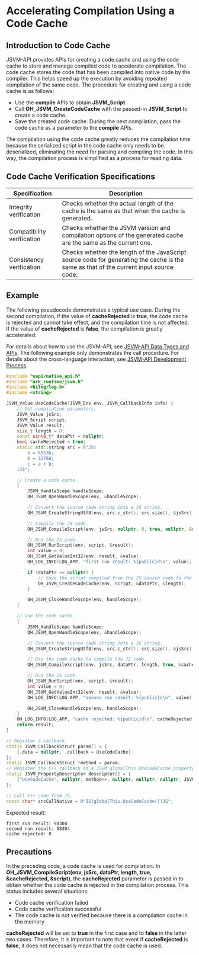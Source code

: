 # Accelerating Compilation Using a Code Cache
<!--Kit: NDK Development-->
<!--Subsystem: arkcompiler-->
<!--Owner: @yuanxiaogou; @string_sz-->
<!--Designer: @knightaoko-->
<!--Tester: @test_lzz-->
<!--Adviser: @fang-jinxu-->

## Introduction to Code Cache

JSVM-API provides APIs for creating a code cache and using the code cache to store and manage compiled code to accelerate compilation. The code cache stores the code that has been compiled into native code by the compiler. This helps speed up the execution by avoiding repeated compilation of the same code. The procedure for creating and using a code cache is as follows:

- Use the **compile** APIs to obtain **JSVM_Script**.
- Call **OH_JSVM_CreateCodeCache** with the passed-in **JSVM_Script** to create a code cache.
- Save the created code cache. During the next compilation, pass the code cache as a parameter to the **compile** APIs.

The compilation using the code cache greatly reduces the compilation time because the serialized script in the code cache only needs to be deserialized, eliminating the need for parsing and compiling the code. In this way, the compilation process is simplified as a process for reading data.

## Code Cache Verification Specifications
| Specification      | Description                                           |
| ---------- | -------------------------------------------------- |
| Integrity verification | Checks whether the actual length of the cache is the same as that when the cache is generated.                |
| Compatibility verification | Checks whether the JSVM version and compilation options of the generated cache are the same as the current one.   |
| Consistency verification | Checks whether the length of the JavaScript source code for generating the cache is the same as that of the current input source code. |

## Example

The following pseudocode demonstrates a typical use case. During the second compilation, if the value of **cacheRejected** is **true**, the code cache is rejected and cannot take effect, and the compilation time is not affected. If the value of **cacheRejected** is **false**, the compilation is greatly accelerated.

For details about how to use the JSVM-API, see [JSVM-API Data Types and APIs](./jsvm-data-types-interfaces.md). The following example only demonstrates the call procedure.
For details about the cross-language interaction, see [JSVM-API Development Process](./use-jsvm-process.md).

```c++
#include "napi/native_api.h"
#include "ark_runtime/jsvm.h"
#include <hilog/log.h>
#include <string>

JSVM_Value UseCodeCache(JSVM_Env env, JSVM_CallbackInfo info) {
    // Set compilation parameters.
    JSVM_Value jsSrc;
    JSVM_Script script;
    JSVM_Value result;
    size_t length = 0;
    const uint8_t* dataPtr = nullptr;
    bool cacheRejected = true;
    static std::string src = R"JS(
        a = 65536;
        b = 32768;
        c = a + b;
    )JS";

    // Create a code cache.
    {
        JSVM_HandleScope handleScope;
        OH_JSVM_OpenHandleScope(env, &handleScope);

        // Convert the source code string into a JS string.
        OH_JSVM_CreateStringUtf8(env, src.c_str(), src.size(), &jsSrc);

        // Compile the JS code.
        OH_JSVM_CompileScript(env, jsSrc, nullptr, 0, true, nullptr, &script);

        // Run the JS code.
        OH_JSVM_RunScript(env, script, &result);
        int value = 0;
        OH_JSVM_GetValueInt32(env, result, &value);
        OH_LOG_INFO(LOG_APP, "first run result: %{public}d\n", value);

        if (dataPtr == nullptr) {
            // Save the script compiled from the JS source code to the cache to prevent repeated compilation and improve performance.
            OH_JSVM_CreateCodeCache(env, script, &dataPtr, &length);
        }

        OH_JSVM_CloseHandleScope(env, handleScope);
    }

    // Use the code cache.
    {
        JSVM_HandleScope handleScope;
        OH_JSVM_OpenHandleScope(env, &handleScope);

        // Convert the source code string into a JS string.
        OH_JSVM_CreateStringUtf8(env, src.c_str(), src.size(), &jsSrc);

        // Use the code cache to compile the JS code.
        OH_JSVM_CompileScript(env, jsSrc, dataPtr, length, true, &cacheRejected, &script);

        // Run the JS code.
        OH_JSVM_RunScript(env, script, &result);
        int value = 0;
        OH_JSVM_GetValueInt32(env, result, &value);
        OH_LOG_INFO(LOG_APP, "second run result: %{public}d\n", value);

        OH_JSVM_CloseHandleScope(env, handleScope);
    }
    OH_LOG_INFO(LOG_APP, "cache rejected: %{public}d\n", cacheRejected);
    return result;
}

// Register a callback.
static JSVM_CallbackStruct param[] = {
    {.data = nullptr, .callback = UseCodeCache}
};
static JSVM_CallbackStruct *method = param;
// Register the C++ callback as a JSVM globalThis.UseCodeCache property for the JS to call.
static JSVM_PropertyDescriptor descriptor[] = {
    {"UseCodeCache", nullptr, method++, nullptr, nullptr, nullptr, JSVM_DEFAULT},
};

// Call C++ code from JS.
const char* srcCallNative = R"JS(globalThis.UseCodeCache())JS";
```
<!-- @[jsvm_code_cache](https://gitcode.com/openharmony/applications_app_samples/blob/master/code/DocsSample/ArkTS/JSVMAPI/JsvmDebug/aboutcodecache/src/main/cpp/hello.cpp) -->

Expected result:
```
first run result: 98304
second run result: 98304
cache rejected: 0
```

## Precautions

In the preceding code, a code cache is used for compilation. In **OH_JSVM_CompileScript(env, jsSrc, dataPtr, length, true, &cacheRejected, &script)**,
the **cacheRejected** parameter is passed in to obtain whether the code cache is rejected in the compilation process. This status includes several situations:

- Code cache verification failed
- Code cache verification successful
- The code cache is not verified because there is a compilation cache in the memory

**cacheRejected** will be set to **true** in the first case and to **false** in the latter two cases. Therefore, it is important to note that event if **cacheRejected** is **false**, it does not necessarily mean that the code cache is used.
